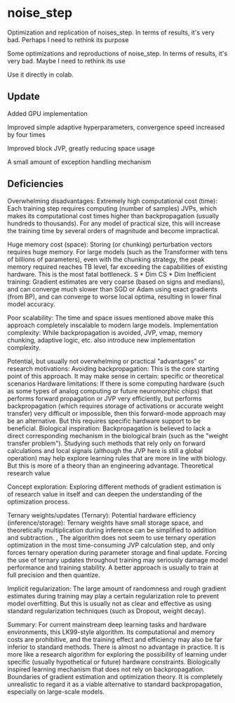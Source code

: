# noise_step

Optimization and replication of noises_step.
In terms of results, it's very bad.
Perhaps I need to rethink its purpose

Some optimizations and reproductions of noise_step.
In terms of results, it's very bad.
Maybe I need to rethink its use

Use it directly in colab.
﻿
## Update
Added GPU implementation

Improved simple adaptive hyperparameters, convergence speed increased by four times

Improved block JVP, greatly reducing space usage

A small amount of exception handling mechanism

## Deficiencies
Overwhelming disadvantages:
Extremely high computational cost (time): Each training step requires computing (number of samples) JVPs, which makes its computational cost times higher than backpropagation (usually hundreds to thousands). For any model of practical size, this will increase the training time by several orders of magnitude and become impractical. 

Huge memory cost (space): Storing (or chunking) perturbation vectors requires huge memory. For large models (such as the Transformer with tens of billions of parameters), even with the chunking strategy, the peak memory required reaches TB level, far exceeding the capabilities of existing hardware. This is the most fatal bottleneck. S * Dim CS * Dim
Inefficient training: Gradient estimates are very coarse (based on signs and medians), and can converge much slower than SGD or Adam using exact gradients (from BP), and can converge to worse local optima, resulting in lower final model accuracy.

Poor scalability: The time and space issues mentioned above make this approach completely inscalable to modern large models.
Implementation complexity: While backpropagation is avoided, JVP, vmap, memory chunking, adaptive logic, etc. also introduce new implementation complexity.

Potential, but usually not overwhelming or practical "advantages" or research motivations:
Avoiding backpropagation: This is the core starting point of this approach. It may make sense in certain: specific or theoretical scenarios
Hardware limitations: If there is some computing hardware (such as some types of analog computing or future neuromorphic chips) that performs forward propagation or JVP very efficiently, but performs backpropagation (which requires storage of activations or accurate weight transfer) very difficult or impossible, then this forward-mode approach may be an alternative. But this requires specific hardware support to be beneficial.
Biological inspiration: Backpropagation is believed to lack a direct corresponding mechanism in the biological brain (such as the "weight transfer problem"). Studying such methods that rely only on forward calculations and local signals (although the JVP here is still a global operation) may help explore learning rules that are more in line with biology. But this is more of a theory than an engineering advantage. Theoretical research value

Concept exploration: Exploring different methods of gradient estimation is of research value in itself and can deepen the understanding of the optimization process.

Ternary weights/updates (Ternary):
Potential hardware efficiency (inference/storage): Ternary weights have small storage space, and theoretically multiplication during inference can be simplified to addition and subtraction. , The algorithm does not seem to use ternary operation optimization in the most time-consuming JVP calculation step, and only forces ternary operation during parameter storage and final update. Forcing the use of ternary updates throughout training may seriously damage model performance and training stability. A better approach is usually to train at full precision and then quantize. 

Implicit regularization: The large amount of randomness and rough gradient estimates during training may play a certain regularization role to prevent model overfitting. But this is usually not as clear and effective as using standard regularization techniques (such as Dropout, weight decay).

Summary:
For current mainstream deep learning tasks and hardware environments, this LK99-style algorithm. Its computational and memory costs are prohibitive, and the training effect and efficiency may also be far inferior to standard methods. There is almost no advantage in practice.
It is more like a research algorithm for exploring the possibility of learning under specific (usually hypothetical or future) hardware constraints.
Biologically inspired learning mechanism that does not rely on backpropagation.
Boundaries of gradient estimation and optimization theory.
It is completely unrealistic to regard it as a viable alternative to standard backpropagation, especially on large-scale models.
